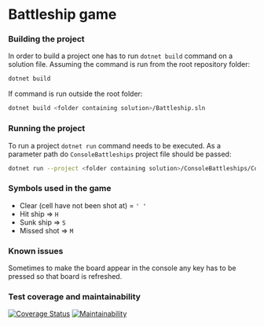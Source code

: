 # Battleship game



### Building the project

In order to build a project one has to run `dotnet build` command on a solution file.
Assuming the command is run from the root repository folder:
```bash
dotnet build
```
If command is run outside the root folder:
```bash
dotnet build <folder containing solution>/Battleship.sln
```

### Running the project
To run a project `dotnet run` command needs to be executed. As a parameter path do `ConsoleBattleships`
project file should be passed:
```bash
dotnet run --project <folder containing solution>/ConsoleBattleships/ConsoleBattleships.csproj 
```
### Symbols used in the game 

* Clear (cell have not been shot at) = `' '`
* Hit ship => `H`
* Sunk ship => `S`
* Missed shot => `M`

### Known issues
Sometimes to make the board appear in the console any key has to be pressed so that board is refreshed.

### Test coverage and maintainability
[![Coverage Status](https://coveralls.io/repos/github/L-Sypniewski/Battleship/badge.svg?branch=master)](https://coveralls.io/github/L-Sypniewski/Battleship?branch=master)
[![Maintainability](https://api.codeclimate.com/v1/badges/36304294bd82f78a6880/maintainability)](https://codeclimate.com/github/L-Sypniewski/Battleship/maintainability)